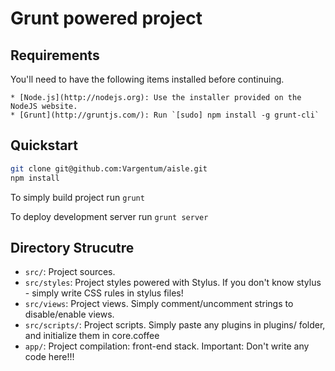 ﻿# Grunt powered project
## Requirements
  
You'll need to have the following items installed before continuing.
  
    * [Node.js](http://nodejs.org): Use the installer provided on the NodeJS website.
    * [Grunt](http://gruntjs.com/): Run `[sudo] npm install -g grunt-cli`

## Quickstart

  ```bash
  git clone git@github.com:Vargentum/aisle.git
  npm install
  ```
  
 To simply build project run
  `grunt`
  
 To deploy development server run
 `grunt server`

## Directory Strucutre
  
 * `src/`: Project sources.
 * `src/styles`: Project styles powered with Stylus. If you don't know stylus - simply write CSS rules in stylus files!
 * `src/views`: Project views. Simply comment/uncomment strings to disable/enable views.
 * `src/scripts/`: Project scripts. Simply paste any plugins in plugins/ folder, and initialize them in core.coffee
 * `app/`: Project compilation: front-end stack. Important: Don't write any code here!!!
